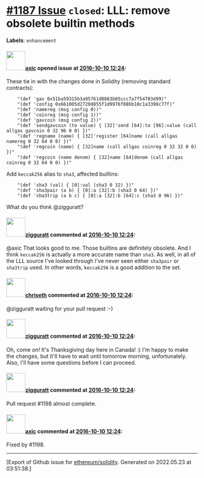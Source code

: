 # [\#1187 Issue](https://github.com/ethereum/solidity/issues/1187) `closed`: LLL: remove obsolete builtin methods
**Labels**: `enhancement`


#### <img src="https://avatars.githubusercontent.com/u/20340?v=4" width="50">[axic](https://github.com/axic) opened issue at [2016-10-10 12:24](https://github.com/ethereum/solidity/issues/1187):

These tie in with the changes done in Solidity (removing standard contracts):

```
    "(def 'gav 0x51ba59315b3a95761d0863b05ccc7a7f54703d99)"
    "(def 'config 0x661005d2720d855f1d9976f88bb10c1a3398c77f)"
    "(def 'namereg (msg config 0))"
    "(def 'coinreg (msg config 1))"
    "(def 'gavcoin (msg config 2))"
    "(def 'sendgavcoin (to value) { [32]'send [64]:to [96]:value (call allgas gavcoin 0 32 96 0 0) })"
    "(def 'regname (name) { [32]'register [64]name (call allgas namereg 0 32 64 0 0) })"
    "(def 'regcoin (name) { [32]name (call allgas coinreg 0 32 32 0 0) })"
    "(def 'regcoin (name denom) { [32]name [64]denom (call allgas coinreg 0 32 64 0 0) })"
```

Add `keccak256` alias to `sha3`, affected builtins:

```
    "(def 'sha3 (val) { [0]:val (sha3 0 32) })"
    "(def 'sha3pair (a b) { [0]:a [32]:b (sha3 0 64) })"
    "(def 'sha3trip (a b c) { [0]:a [32]:b [64]:c (sha3 0 96) })"
```

What do you think @zigguratt?


#### <img src="https://avatars.githubusercontent.com/u/102482?v=4" width="50">[zigguratt](https://github.com/zigguratt) commented at [2016-10-10 12:24](https://github.com/ethereum/solidity/issues/1187#issuecomment-252615142):

@axic That looks good to me. Those builtins are definitely obsolete. And I think `keccak256` is actually a more accurate name than `sha3`. As well, in all of the LLL source I've looked through I've never seen either `sha3pair` or `sha3trip` used. In other words, `keccak256` is a good addition to the set.

#### <img src="https://avatars.githubusercontent.com/u/9073706?v=4" width="50">[chriseth](https://github.com/chriseth) commented at [2016-10-10 12:24](https://github.com/ethereum/solidity/issues/1187#issuecomment-252737143):

@zigguratt waiting for your pull request :-)

#### <img src="https://avatars.githubusercontent.com/u/102482?v=4" width="50">[zigguratt](https://github.com/zigguratt) commented at [2016-10-10 12:24](https://github.com/ethereum/solidity/issues/1187#issuecomment-252763855):

Oh, come _on!_ It's Thanksgiving day here in Canada! :) I'm happy to make the changes, but it'll have to wait until tomorrow morning, unfortunately. Also, I'll have some questions before I can proceed.

#### <img src="https://avatars.githubusercontent.com/u/102482?v=4" width="50">[zigguratt](https://github.com/zigguratt) commented at [2016-10-10 12:24](https://github.com/ethereum/solidity/issues/1187#issuecomment-252971796):

Pull request #1198 almost complete.

#### <img src="https://avatars.githubusercontent.com/u/20340?v=4" width="50">[axic](https://github.com/axic) commented at [2016-10-10 12:24](https://github.com/ethereum/solidity/issues/1187#issuecomment-253639294):

Fixed by #1198.


-------------------------------------------------------------------------------



[Export of Github issue for [ethereum/solidity](https://github.com/ethereum/solidity). Generated on 2022.05.23 at 03:51:38.]
